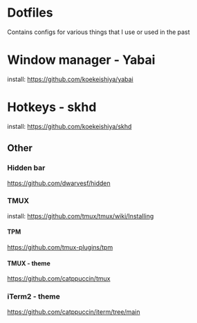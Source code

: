 # Dotfiles

Contains configs for various things that I use or used in the past


# Window manager - Yabai

install: https://github.com/koekeishiya/yabai


# Hotkeys - skhd
install: https://github.com/koekeishiya/skhd


## Other

### Hidden bar
https://github.com/dwarvesf/hidden

### TMUX
install: https://github.com/tmux/tmux/wiki/Installing
#### TPM
https://github.com/tmux-plugins/tpm
#### TMUX - theme
https://github.com/catppuccin/tmux

### iTerm2 - theme
https://github.com/catppuccin/iterm/tree/main
